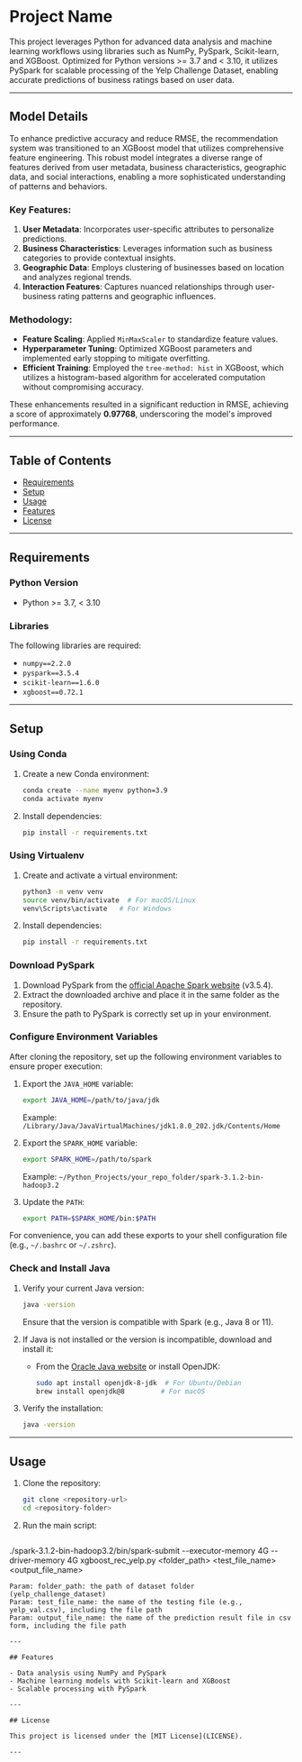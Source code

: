 # Project Name

This project leverages Python for advanced data analysis and machine learning workflows using libraries such as NumPy, PySpark, Scikit-learn, and XGBoost. Optimized for Python versions >= 3.7 and < 3.10, it utilizes PySpark for scalable processing of the Yelp Challenge Dataset, enabling accurate predictions of business ratings based on user data.

---

## Model Details

To enhance predictive accuracy and reduce RMSE, the recommendation system was transitioned to an XGBoost model that utilizes comprehensive feature engineering. This robust model integrates a diverse range of features derived from user metadata, business characteristics, geographic data, and social interactions, enabling a more sophisticated understanding of patterns and behaviors.

### Key Features:

1. **User Metadata**: Incorporates user-specific attributes to personalize predictions.
2. **Business Characteristics**: Leverages information such as business categories to provide contextual insights.
3. **Geographic Data**: Employs clustering of businesses based on location and analyzes regional trends.
4. **Interaction Features**: Captures nuanced relationships through user-business rating patterns and geographic influences.

### Methodology:
- **Feature Scaling**: Applied `MinMaxScaler` to standardize feature values.
- **Hyperparameter Tuning**: Optimized XGBoost parameters and implemented early stopping to mitigate overfitting.
- **Efficient Training**: Employed the `tree-method: hist` in XGBoost, which utilizes a histogram-based algorithm for accelerated computation without compromising accuracy.

These enhancements resulted in a significant reduction in RMSE, achieving a score of approximately **0.97768**, underscoring the model's improved performance.

---

## Table of Contents

- [Requirements](#requirements)
- [Setup](#setup)
- [Usage](#usage)
- [Features](#features)
- [License](#license)

---

## Requirements

### Python Version

- Python >= 3.7, < 3.10

### Libraries

The following libraries are required:

- `numpy==2.2.0`
- `pyspark==3.5.4`
- `scikit-learn==1.6.0`
- `xgboost==0.72.1`

---

## Setup

### Using Conda

1. Create a new Conda environment:
   ```bash
   conda create --name myenv python=3.9
   conda activate myenv
   ```
2. Install dependencies:
   ```bash
   pip install -r requirements.txt
   ```

### Using Virtualenv

1. Create and activate a virtual environment:
   ```bash
   python3 -m venv venv
   source venv/bin/activate  # For macOS/Linux
   venv\Scripts\activate   # For Windows
   ```
2. Install dependencies:
   ```bash
   pip install -r requirements.txt
   ```

### Download PySpark

1. Download PySpark from the [official Apache Spark website](https://spark.apache.org/downloads.html) (v3.5.4).
2. Extract the downloaded archive and place it in the same folder as the repository.
3. Ensure the path to PySpark is correctly set up in your environment.

### Configure Environment Variables

After cloning the repository, set up the following environment variables to ensure proper execution:

1. Export the `JAVA_HOME` variable:

   ```bash
   export JAVA_HOME=/path/to/java/jdk
   ```

   Example: `/Library/Java/JavaVirtualMachines/jdk1.8.0_202.jdk/Contents/Home`

2. Export the `SPARK_HOME` variable:

   ```bash
   export SPARK_HOME=/path/to/spark
   ```

   Example: `~/Python_Projects/your_repo_folder/spark-3.1.2-bin-hadoop3.2`

3. Update the `PATH`:

   ```bash
   export PATH=$SPARK_HOME/bin:$PATH
   ```

For convenience, you can add these exports to your shell configuration file (e.g., `~/.bashrc` or `~/.zshrc`).

### Check and Install Java

1. Verify your current Java version:

   ```bash
   java -version
   ```

   Ensure that the version is compatible with Spark (e.g., Java 8 or 11).

2. If Java is not installed or the version is incompatible, download and install it:

   - From the [Oracle Java website](https://www.oracle.com/java/technologies/javase-downloads.html) or install OpenJDK:
     ```bash
     sudo apt install openjdk-8-jdk  # For Ubuntu/Debian
     brew install openjdk@8         # For macOS
     ```

3. Verify the installation:

   ```bash
   java -version
   ```

---

## Usage

1. Clone the repository:

   ```bash
   git clone <repository-url>
   cd <repository-folder>
   ```

2. Run the main script:

   ```bash
  ./spark-3.1.2-bin-hadoop3.2/bin/spark-submit --executor-memory 4G --driver-memory 4G xgboost_rec_yelp.py <folder_path> <test_file_name> <output_file_name>
  ```
  Param: folder_path: the path of dataset folder (yelp_challenge_dataset)
  Param: test_file_name: the name of the testing file (e.g., yelp_val.csv), including the file path
  Param: output_file_name: the name of the prediction result file in csv form, including the file path
   
---

## Features

- Data analysis using NumPy and PySpark
- Machine learning models with Scikit-learn and XGBoost
- Scalable processing with PySpark

---

## License

This project is licensed under the [MIT License](LICENSE).

---
